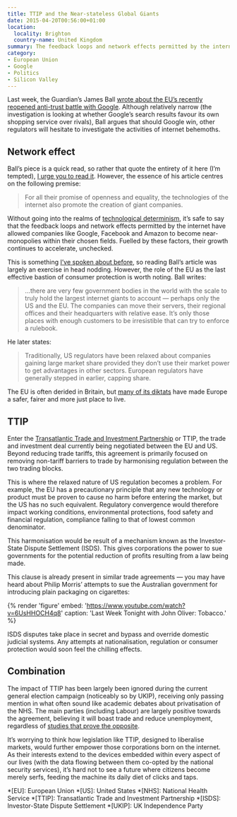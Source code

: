 ```yaml
---
title: TTIP and the Near-stateless Global Giants
date: 2015-04-20T00:56:00+01:00
location:
  locality: Brighton
  country-name: United Kingdom
summary: The feedback loops and network effects permitted by the internet have allowed companies like Google, Facebook and Amazon to become near-monopolies within their chosen fields.
category:
- European Union
- Google
- Politics
- Silicon Valley
---
```

Last week, the Guardian’s James Ball [wrote about the EU’s recently reopened anti-trust battle with Google][1]. Although relatively narrow (the investigation is looking at whether Google’s search results favour its own shopping service over rivals), Ball argues that should Google win, other regulators will hesitate to investigate the activities of internet behemoths.

## Network effect

Ball’s piece is a quick read, so rather that quote the entirety of it here (I’m tempted), [I urge you to read it][1]. However, the essence of his article centres on the following premise:

> For all their promise of openness and equality, the technologies of the internet also promote the creation of giant companies.

Without going into the realms of [technological determinism][2], it’s safe to say that the feedback loops and network effects permitted by the internet have allowed companies like Google, Facebook and Amazon to become near-monopolies within their chosen fields. Fuelled by these factors, their growth continues to accelerate, unchecked.

This is something [I’ve spoken about before][3], so reading Ball’s article was largely an exercise in head nodding. However, the role of the EU as the last effective bastion of consumer protection is worth noting. Ball writes:

> …there are very few government bodies in the world with the scale to truly hold the largest internet giants to account — perhaps only the US and the EU. The companies can move their servers, their regional offices and their headquarters with relative ease. It’s only those places with enough customers to be irresistible that can try to enforce a rulebook.

He later states:

> Traditionally, US regulators have been relaxed about companies gaining large market share provided they don’t use their market power to get advantages in other sectors. European regulators have generally stepped in earlier, capping share.

The EU is often derided in Britain, but [many of its diktats][4] have made Europe a safer, fairer and more just place to live.

## TTIP

Enter the [Transatlantic Trade and Investment Partnership][5] or TTIP, the trade and investment deal currently being negotiated between the EU and US. Beyond reducing trade tariffs, this agreement is primarily focused on removing non-tariff barriers to trade by harmonising regulation between the two trading blocks.

This is where the relaxed nature of US regulation becomes a problem. For example, the EU has a precautionary principle that any new technology or product must be proven to cause no harm before entering the market, but the US has no such equivalent. Regulatory convergence would therefore impact working conditions, environmental protections, food safety and financial regulation, compliance falling to that of lowest common denominator.

This harmonisation would be result of a mechanism known as the Investor-State Dispute Settlement (ISDS). This gives corporations the power to sue governments for the potential reduction of profits resulting from a law being made.

This clause is already present in similar trade agreements — you may have heard about Philip Morris’ attempts to sue the Australian government for introducing plain packaging on cigarettes:

{% render 'figure'
  embed: 'https://www.youtube.com/watch?v=6UsHHOCH4q8'
  caption: 'Last Week Tonight with John Oliver: Tobacco.'
%}

ISDS disputes take place in secret and bypass and override domestic judicial systems. Any attempts at nationalisation, regulation or consumer protection would soon feel the chilling effects.

## Combination

The impact of TTIP has been largely been ignored during the current general election campaign (noticeably so by UKIP), receiving only passing mention in what often sound like academic debates about privatisation of the NHS. The main parties (including Labour) are largely positive towards the agreement, believing it will boast trade and reduce unemployment, regardless of [studies that prove the opposite][6].

It’s worrying to think how legislation like TTIP, designed to liberalise markets, would further empower those corporations born on the internet. As their interests extend to the devices embedded within every aspect of our lives (with the data flowing between them co-opted by the national security services), it’s hard not to see a future where citizens become merely serfs, feeding the machine its daily diet of clicks and taps.

[1]: https://www.theguardian.com/commentisfree/2015/apr/16/challenge-google-while-we-can-eu-anti-trust
[2]: https://en.wikipedia.org/wiki/Technological_determinism
[3]: /presentations/2013/09/mk_geek_night_6
[4]: https://www.theguardian.com/commentisfree/2014/dec/19/10-diktats-from-brussels-that-are-ruining-life-in-britain
[5]: https://en.wikipedia.org/wiki/Transatlantic_Trade_and_Investment_Partnership
[6]: https://www.gov.uk/government/uploads/system/uploads/attachment_data/file/260380/bis-13-1284-costs-and-benefits-of-an-eu-usa-investment-protection-treaty.pdf

*[EU]: European Union
*[US]: United States
*[NHS]: National Health Service
*[TTIP]: Transatlantic Trade and Investment Partnership
*[ISDS]: Investor-State Dispute Settlement
*[UKIP]: UK Independence Party
